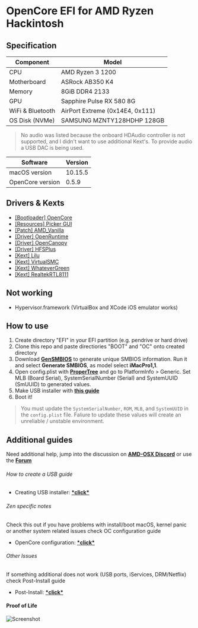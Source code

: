 # OpenCore EFI for AMD Ryzen Hackintosh

## Specification
| **Component** | **Model** |
| ------------- | --------- |
| CPU | AMD Ryzen 3 1200 |
| Motherboard | ASRock AB350 K4 |
| Memory | 8GiB DDR4 2133 |
| GPU | Sapphire Pulse RX 580 8G |
| WiFi & Bluetooth | AirPort Extreme  (0x14E4, 0x111) |
| OS Disk (NVMe) | SAMSUNG MZNTY128HDHP 128GB |

> No audio was listed because the onboard HDAudio controller is not supported, and I didn't want to use additional Kext's. To provide audio a USB DAC is being used. 

| **Software** | **Version** |
| ------------ | ----------- |
| macOS version | 10.15.5 |
| OpenCore version | 0.5.9 |

## Drivers & Kexts
- [[Bootloader] OpenCore](https://github.com/acidanthera/OpenCorePkg)
- [[Resources] Picker GUI](https://github.com/acidanthera/OcBinaryData/tree/master/Resources)
- [[Patch] AMD_Vanilla](https://github.com/AMD-OSX/AMD_Vanilla)
- [[Driver] OpenRuntime](https://github.com/acidanthera/OpenCorePkg)
- [[Driver] OpenCanopy](https://github.com/acidanthera/OpenCorePkg)
- [[Driver] HFSPlus](https://github.com/acidanthera/OcBinaryData/blob/master/Drivers/HfsPlus.efi)
- [[Kext] Lilu](https://github.com/acidanthera/Lilu)
- [[Kext] VirtualSMC](https://github.com/acidanthera/VirtualSMC)
- [[Kext] WhateverGreen](https://github.com/acidanthera/WhateverGreen)
- [[Kext] RealtekRTL8111](https://bitbucket.org/RehabMan/os-x-realtek-network/downloads/)

## Not working
- Hypervisor.framework (VirtualBox and XCode iOS emulator works)

## How to use
1. Create directory "EFI" in your EFI partition (e.g. pendrive or hard drive)
2. Clone this repo and paste directiories "BOOT" and "OC" onto created directory
3. Download [**GenSMBIOS**](https://github.com/corpnewt/GenSMBIOS) to generate unique SMBIOS information. Run it and select **Generate SMBIOS**, as model select **iMacPro1,1**.
4. Open config.plist with [**ProperTree**](https://github.com/corpnewt/ProperTree) and go to PlatformInfo > Generic. Set MLB (Board Serial), SystemSerialNumber (Serial) and SystemUUID (SmUUID) to generated values.
5. Make USB installer with [**this guide**](https://dortania.github.io/OpenCore-Desktop-Guide/installer-guide/)
6. Boot it!  

> You must update the `SystemSerialNumber`, `ROM`, `MLB`, and `SystemUUID` in the `config.plist` file. Faliure to update these values will create an unreliable / unstable environment.

## Additional guides

Need additional help, jump into the discussion on [**AMD-OSX Discord**](https://discord.gg/EfCYAJW) or use the [**Forum**](https://forum.amd-osx.com)  

###### How to create a USB guide
- Creating USB installer: [**\*click\***](https://dortania.github.io/OpenCore-Desktop-Guide/installer-guide/)

###### Zen specific notes

Check this out if you have problems with install/boot macOS, kernel panic or another system related issues check OC configuration guide

- OpenCore configuration: [**\*click\***](https://dortania.github.io/OpenCore-Desktop-Guide/AMD/zen.html)

###### Other Issues 

If something additional does not work (USB ports, iServices, DRM/Netflix) check Post-Install guide

- Post-Install: [**\*click\***](https://dortania.github.io/OpenCore-Desktop-Guide/post-install/)

#### Proof of Life

![Screenshot](/screenshot.png?raw=true)
